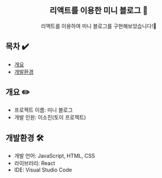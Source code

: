 <div align="center">

## 리액트를 이용한 미니 블로그 📝
리액트를 이용하여 미니 블로그를 구현해보았습니다!🌟
<br />
</div>

## 목차 ✔️
  - [개요](#개요)
  - [개발환경](#개발환경)

## 개요 ✏️
* 프로젝트 이름: 미니 블로그
* 개발 인원: 이소진(토이 프로젝트)

## 개발환경 🛠️
* 개발 언어: JavaScript, HTML, CSS
* 라이브러리: React
* IDE: Visual Studio Code




